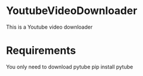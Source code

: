 # YoutubeVideoDownloader
This is a Youtube video downloader
# Requirements
You only need to download pytube
pip install pytube